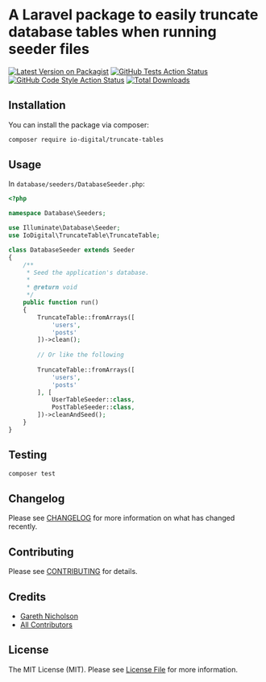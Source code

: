 # A Laravel package to easily truncate database tables when running seeder files

[![Latest Version on Packagist](https://img.shields.io/packagist/v/io-digital/truncate-tables.svg?style=flat-square)](https://packagist.org/packages/io-digital/truncate-tables)
[![GitHub Tests Action Status](https://img.shields.io/github/workflow/status/io-digital/truncate-tables/run-tests?label=tests)](https://github.com/io-digital/truncate-tables/actions?query=workflow%3Arun-tests+branch%3Amaster)
[![GitHub Code Style Action Status](https://img.shields.io/github/workflow/status/io-digital/truncate-tables/Check%20&%20fix%20styling?label=code%20style)](https://github.com/io-digital/truncate-tables/actions?query=workflow%3A"Check+%26+fix+styling"+branch%3Amaster)
[![Total Downloads](https://img.shields.io/packagist/dt/io-digital/truncate-tables.svg?style=flat-square)](https://packagist.org/packages/io-digital/truncate-tables)

## Installation

You can install the package via composer:

```bash
composer require io-digital/truncate-tables
```

## Usage

In `database/seeders/DatabaseSeeder.php`:

```php
<?php

namespace Database\Seeders;

use Illuminate\Database\Seeder;
use IoDigital\TruncateTable\TruncateTable;

class DatabaseSeeder extends Seeder
{
    /**
     * Seed the application's database.
     *
     * @return void
     */
    public function run()
    {
        TruncateTable::fromArrays([
            'users',
            'posts'
        ])->clean();
        
        // Or like the following
        
        TruncateTable::fromArrays([
            'users',
            'posts'
        ], [
            UserTableSeeder::class,
            PostTableSeeder::class,
        ])->cleanAndSeed();
    }
}
```

## Testing

```bash
composer test
```

## Changelog

Please see [CHANGELOG](CHANGELOG.md) for more information on what has changed recently.

## Contributing

Please see [CONTRIBUTING](.github/CONTRIBUTING.md) for details.

## Credits

- [Gareth Nicholson](https://github.com/io-digital)
- [All Contributors](../../contributors)

## License

The MIT License (MIT). Please see [License File](LICENSE.md) for more information.
